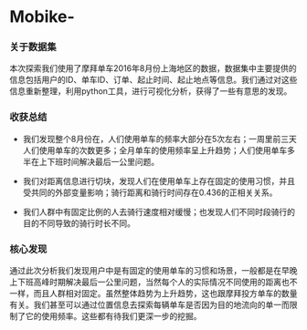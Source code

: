 # Mobike-

### 关于数据集

本次探索我们使用了摩拜单车2016年8月份上海地区的数据，数据集中主要提供的信息包括用户的ID、单车ID、订单、起止时间、起止地点等信息。我们通过对这些信息重新整理，利用python工具，进行可视化分析，获得了一些有意思的发现。

### 收获总结

+ 我们发现整个8月份在，人们使用单车的频率大部分在5次左右；一周里前三天人们使用单车的次数更多；全月单车的使用频率呈上升趋势；人们使用单车多半在上下班时间解决最后一公里问题。

+ 我们对距离信息进行切块，发现人们在使用单车上存在固定的使用习惯，并且受共同的外部变量影响；骑行距离和骑行时间存在0.436的正相关关系。

+ 我们人群中有固定比例的人去骑行速度相对缓慢；也发现人们不同时段骑行的目的不同导致的骑行时长不同。

### 核心发现

通过此次分析我们发现用户中是有固定的使用单车的习惯和场景，一般都是在早晚上下班高峰时期解决最后一公里问题，当然每个人的实际情况不同使用的距离也不一样，而且人群相对固定。虽然整体趋势为上升趋势，这也跟摩拜投方单车的数量有关。我们甚至可以通过位置信息去探索每辆单车是否因为目的地流向的单一而限制了它的使用频率。这些都有待我们更深一步的挖掘。

